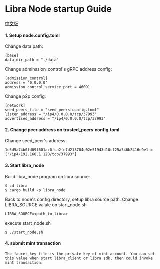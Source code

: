 # Libra Node startup Guide

[中文版](NODE_README_cn.md)


#### 1. Setup node.config.toml


Change data path:

    [base]
    data_dir_path = "./data"


Change adminssion_control's gRPC address config:


    [admission_control]
    address = "0.0.0.0"
    admission_control_service_port = 46091

Change p2p config:

	[network]
	seed_peers_file = "seed_peers.config.toml"
	listen_address = "/ip4/0.0.0.0/tcp/37993"
	advertised_address = "/ip4/0.0.0.0/tcp/37993"



#### 2. Change peer address on trusted_peers.config.toml

Change seed_peer's address:

	1e5d5a74b0fd09f601ac0fca2fe7d213704e02e51943d18cf25a546b8416e9e1 = ["/ip4/192.168.1.120/tcp/37993"]



#### 3. Start libra_node

Build libra_node program on libra source:

    $ cd libra
    $ cargo build -p libra_node


Back to node's config directory, setup libra source path. Change LIBRA_SOURCE valule on start_node.sh


	LIBRA_SOURCE=<path_to_libra>

execute start_node.sh

	$ ./start_node.sh


#### 4. submit mint transaction

	The faucet_key file is the private key of mint account. You can set this value when start libra_client or libra sdk, then could invoke mint transaction.

